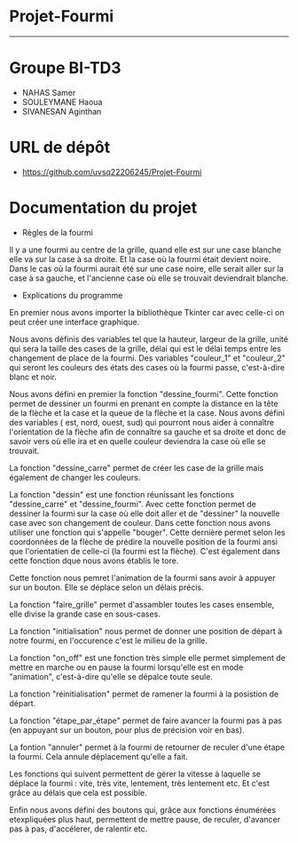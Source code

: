 # Projet-Fourmi
---

#  Groupe BI-TD3
* NAHAS Samer
* SOULEYMANE Haoua
* SIVANESAN Aginthan

# URL de dépôt
* https://github.com/uvsq22206245/Projet-Fourmi

# Documentation du projet

* Règles de la fourmi
 
Il y a une fourmi au centre de la grille, quand elle est sur une case blanche elle va sur la case à sa droite. Et la case où la fourmi était devient noire. Dans le cas où la fourmi aurait été sur une case noire, elle serait aller sur la case à sa gauche, et l'ancienne case où elle se trouvait deviendrait blanche.

* Explications du programme

 En premier nous avons importer la bibliothèque Tkinter car avec celle-ci on peut créer une interface graphique.
 
 Nous avons définis des variables tel que la hauteur, largeur de la grille, unité qui sera la taille des cases de la grille, délai qui est le délai temps entre les changement de place de la fourmi. Des variables "couleur_1" et "couleur_2" qui seront les couleurs des états des cases où la fourmi passe, c'est-à-dire blanc et noir.
 
 Nous avons défini en premier la fonction "dessine_fourmi". Cette fonction permet de dessiner un fourmi en prenant en compte la distance en la tête de la flèche et la case et la queue de la flèche et la case. Nous avons défini des variables ( est, nord, ouest, sud) qui pourront nous aider à connaître l'orientation de la flèche afin de connaître sa gauche et sa droite et donc de savoir vers où elle ira et en quelle couleur deviendra la case où elle se trouvait.
 
 La fonction "dessine_carre" permet de créer les case de la grille mais également de changer les couleurs. 
 
 La fonction "dessin" est une fonction réunissant les fonctions "dessine_carre" et "dessine_fourmi". Avec cette fonction permet de dessiner la fourmi sur la case où elle doit aller et de "dessiner" la nouvelle case avec son changement de couleur. Dans cette fonction nous avons utiliser une fonction qui s'appelle "bouger". Cette dernière permet selon les coordonnées de la flèche de prédire la nouvelle position de la fourmi ansi que l'orientatien de celle-ci (la fourmi est la flèche).
C'est également dans cette fonction dque nous avons établis le tore.
 
 Cette fonction nous pemret l'animation de la fourmi sans avoir à appuyer sur un bouton. Elle se déplace selon un délais précis.
 
 La fonction "faire_grille" permet d'assambler toutes les cases ensemble, elle divise la grande case en sous-cases.
 
 La fonction "initialisation" nous permet de donner une position de départ à notre fourmi, en l'occurence c'est le milieu de la grille.
 
 La fonction "on_off" est une fonction très simple elle permet simplement de mettre en marche ou en pause la fourmi lorsqu'elle est en mode "animation", c'est-à-dire qu'elle se dépalce toute seule.

 La fonction "réinitialisation" permet de ramener la fourmi à la posistion de départ.
 
 La fonction "étape_par_étape" permet de faire avancer la fourmi pas à pas (en appuyant sur un bouton, pour plus de précision voir en bas).
 
 La fontion "annuler" permet à la fourmi de retourner de reculer d'une étape la fourmi. Cela annule déplacement qu'elle a fait.
 
 Les fonctions qui suivent permettent de gérer la vitesse à laquelle se déplace la fourmi :  vite, très vite, lentement, très lentement etc. Et c'est grâce au délais que cela est possible.
 
 Enfin nous avons défini des boutons qui, grâce aux fonctions énumérées etexpliquées plus haut, permettent de mettre pause, de reculer, d'avancer pas à pas, d'accélerer, de ralentir etc.
